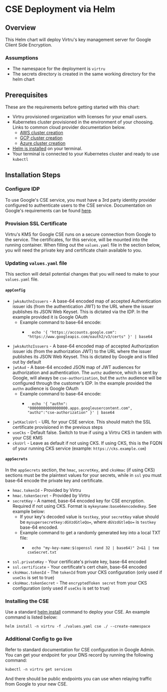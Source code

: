 # CSE Deployment via Helm

## Overview

This Helm chart will deploy Virtru's key management server for Google Client Side Encryption.

### Assumptions
* The namespace for the deployment is `virtru`
* The secrets directory is created in the same working directory for the helm chart

## Prerequisites

These are the requirements before getting started with this chart:
* Virtru provisioned organization with licenses for your email users.
* Kubernetes cluster provisioned in the environment of your choosing. Links to common cloud provider documentation below.
  * [AWS cluster creation](https://docs.aws.amazon.com/eks/latest/userguide/create-cluster.html)
  * [GCP cluster creation](https://cloud.google.com/kubernetes-engine/docs/how-to/creating-a-zonal-cluster)
  * [Azure cluster creation](https://docs.microsoft.com/en-us/azure/aks/kubernetes-walkthrough-portal)
* [Helm is installed](https://helm.sh/docs/intro/install/) on your terminal.
* Your terminal is connected to your Kubernetes cluster and ready to use `kubectl`

## Installation Steps
### Configure IDP

To use Google's CSE service, you must have a 3rd party identity provider configured to authenticate users to the CSE service. Documentation on Google's requirements can be found [here](https://support.google.com/a/answer/10743588?hl=en).

### Provision SSL Certificate

Virtru's KMS for Google CSE runs on a secure connection from Google to the service. The certificates, for this service, will be mounted into the running container. When filling out the `values.yaml` file in the section below, you will need the private key and certificate chain available to you.

### Updating `values.yaml` file

This section will detail potential changes that you will need to make to your `values.yaml` file.

#### `appConfig`

* `jwksAuthnIssuers` - A base-64 encoded map of accepted Authentication issuer ids (from the authentication JWT) to the URL where the issuer publishes its JSON Web Keyset. This is dictated via the IDP. In the example provided it is Google OAuth
  * Example command to base-64 encode: 
    * ```
        echo '{ "https://accounts.google.com": "https://www.googleapis.com/oauth2/v3/certs" }' | base64
        ``` 
* `jwksAuthzIssuers` - A base-64 encoded map of accepted Authorization issuer ids (from the authorization JWT) to the URL where the issuer publishes its JSON Web Keyset. This is dictated by Google and is filled out by default
* `jwtAud` - A base-64 encoded JSON map of JWT audiences for authorization and authentication. The `authz` audience, which is sent by Google, will always be  `cse-authorization`, but the `authn` audience will be configured through the customer’s IDP. In the example provided the `authn` audience is Google OAuth
  * Example command to base-64 encode: 
    * ```
        echo '{ "authn": "00000000000000000.apps.googleusercontent.com", "authz":"cse-authorization" }' | base64
        ```
* `jwtKaclsUrl` - URL for your CSE service. This should match the SSL certificate provisioned in the previous steps
* `useCks` - Default false. Switch to true if using a Virtru CKS in tandem with your CSE KMS
*  `cksUrl` - Leave as default if not using CKS. If using CKS, this is the FQDN of your running CKS service (example: `https://cks.example.com`)

#### `appSecrets` 

In the `appSecrets` section, the `hmac`, `secretKey`, and `cksHmac` (if using CKS) sections must be the plaintext values for your secrets, while in `ssl` you must base-64 encode the private key and certificate.

* `hmac.tokenId` - Provided by Virtru
* `hmac.tokenSecret` - Provided by Virtru
* `secretKey` - A named, base-64 encoded key for CSE encryption. Required if not using CKS. Format is `mykeyname:base64encodedkey`. See example below:
  * If your key's decoded value is `testkey`, your `secretKey` value should be `mysupersecretkey:dGVzdGtleQo=`, where `dGVzdGtleQo=` is `testkey` base-64 encoded.
  * Example command to get a randomly generated key into a local TXT file:
    * ```
        echo "my-key-name:$(openssl rand 32 | base64)" 2>&1 | tee cseSecret.txt
        ```
* `ssl.privateKey` - Your certificate's private key, base-64 encoded
* `ssl.certificate` - Your certificate's cert chain, base-64 encoded
* `cksHmac.tokenId` - The `tokenId` from your CKS configuration (only used if `useCks` is set to true)
* `cksHmac.tokenSecret` - The `encryptedToken secret` from your CKS configuration (only used if `useCks` is set to true)

### Installing the CSE

Use a standard [helm install](https://helm.sh/docs/helm/helm_install/) command to deploy your CSE. An example command is listed below:
```
helm install -n virtru -f ./values.yaml cse ./ --create-namespace
```


### Additional Config to go live

Refer to standard documentation for CSE configuration in Google Admin. You can get your endpoint for your DNS record by running the following command:
```
kubectl -n virtru get services
```
And there should be public endpoints you can use when relaying traffic from Google to your new CSE.